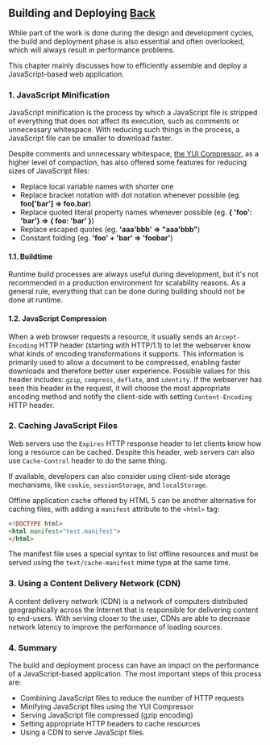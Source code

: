 ## Building and Deploying [Back](./../high_performance.md)

While part of the work is done during the design and development cycles, the build and deployment phase is also essential and often overlooked, which will always result in performance problems.

This chapter mainly discusses how to efficiently assemble and deploy a JavaScript-based web application.

### 1. JavaScript Minification

JavaScript minification is the process by which a JavaScript file is stripped of everything that does not affect its execution, such as comments or unnecessary whitespace. With reducing such things in the process, a JavaScript file can be smaller to download faster.

Despite comments and unnecessary whitespace, [the YUI Compressor](http://developer.yahoo.com/yui/compressor/), as a higher level of compaction, has also offered some features for reducing sizes of JavaScript files:

- Replace local variable names with shorter one
- Replace bracket notation with dot notation whenever possible (eg. **foo['bar'] => foo.bar**)
- Replace quoted literal property names whenever possible (eg. **{ 'foo': 'bar'} => { foo: 'bar' }**)
- Replace escaped quotes (eg. **'aaa\'bbb' => "aaa'bbb"**)
- Constant folding (eg. **'foo' + 'bar' => 'foobar'**)

#### 1.1. Buildtime

Runtime build processes are always useful during development, but it's not recommended in a production environment for scalability reasons. As a general rule, everything that can be done during building should not be done at runtime.

#### 1.2. JavaScript Compression

When a web browser requests a resource, it usually sends an `Accept-Encoding` HTTP header (starting with HTTP/1.1) to let the webserver know what kinds of encoding transformations it supports. This information is primarily used to allow a document to be compressed, enabling faster downloads and therefore better user experience. Possible values for this header includes: `gzip`, `compress`, `deflate`, and `identity`. If the webserver has seen this header in the request, it will choose the most appropriate encoding method and notify the client-side with setting `Content-Encoding` HTTP header.

### 2. Caching JavaScript Files

Web servers use the `Expires` HTTP response header to let clients know how long a resource can be cached. Despite this header, web servers can also use `Cache-Control` header to do the same thing.

If available, developers can also consider using client-side storage mechanisms, like `cookie`, `sessionStorage`, and `localStorage`.

Offline application cache offered by HTML 5 can be another alternative for caching files, with adding a `manifest` attribute to the `<html>` tag:

```html
<!DOCTYPE html>
<html manifest="test.manifest">
</html>
```

The manifest file uses a special syntax to list offline resources and must be served using the `text/cache-manifest` mime type at the same time.

### 3. Using a Content Delivery Network (CDN)

A content delivery network (CDN) is a network of computers distributed geographically across the Internet that is responsible for delivering content to end-users. With serving closer to the user, CDNs are able to decrease network latency to improve the performance of loading sources.

### 4. Summary

The build and deployment process can have an impact on the performance of a JavaScript-based application. The most important steps of this process are:

- Combining JavaScript files to reduce the number of HTTP requests
- Minifying JavaScript files using the YUI Compressor
- Serving JavaScript file compressed (gzip encoding)
- Setting appropriate HTTP headers to cache resources
- Using a CDN to serve JavaScipt files.
